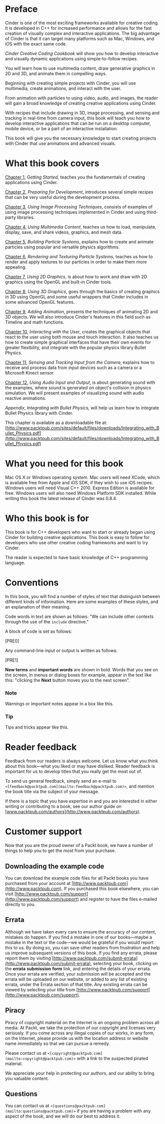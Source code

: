 # Preface

Cinder is one of the most exciting frameworks available for creative coding. It is developed in C++ for increased performance and allows for the fast creation of visually complex and interactive applications. The big advantage of Cinder is that it can target many platforms such as Mac, Windows, and iOS with the exact same code.

*Cinder Creative Coding Cookbook* will show you how to develop interactive and visually dynamic applications using simple-to-follow recipes.

You will learn how to use multimedia content, draw generative graphics in 2D and 3D, and animate them in compelling ways.

Beginning with creating simple projects with Cinder, you will use multimedia, create animations, and interact with the user.

From animation with particles to using video, audio, and images, the reader will gain a broad knowledge of creating creative applications using Cinder.

With recipes that include drawing in 3D, image processing, and sensing and tracking in real-time from camera input, this book will teach you how to develop interactive applications that can be run on a desktop computer, mobile device, or be a part of an interactive installation.

This book will give you the necessary knowledge to start creating projects with Cinder that use animations and advanced visuals.

# What this book covers

[Chapter 1](ch01.html "Chapter 1. Getting Started"), *Getting Started*, teaches you the fundamentals of creating applications using Cinder.

[Chapter 2](ch02.html "Chapter 2. Preparing for Development"), *Preparing for Development*, introduces several simple recipes that can be very useful during the development process.

[Chapter 3](ch03.html "Chapter 3. Using Image Processing Techniques"), *Using Image Processing Techniques*, consists of examples of using image processing techniques implemented in Cinder and using third-party libraries.

[Chapter 4](ch04.html "Chapter 4. Using Multimedia Content"), *Using Multimedia Content*, teaches us how to load, manipulate, display, save, and share videos, graphics, and mesh data.

[Chapter 5](ch05.html "Chapter 5. Building Particle Systems"), *Building Particle Systems*, explains how to create and animate particles using popular and versatile physics algorithms.

[Chapter 6](ch06.html "Chapter 6. Rendering and Texturing Particle Systems"), *Rendering and Texturing Particle Systems*, teaches us how to render and apply textures to our particles in order to make them more appealing.

[Chapter 7](ch07.html "Chapter 7. Using 2D Graphics"), *Using 2D Graphics*, is about how to work and draw with 2D graphics using the OpenGL and built-in Cinder tools.

[Chapter 8](ch08.html "Chapter 8. Using 3D Graphics"), *Using 3D Graphics*, goes through the basics of creating graphics in 3D using OpenGL and some useful wrappers that Cinder includes in some advanced OpenGL features.

[Chapter 9](ch09.html "Chapter 9. Adding Animation"), *Adding Animation*, presents the techniques of animating 2D and 3D objects. We will also introduce Cinder's features in this field such as Timeline and math functions.

[Chapter 10](ch10.html "Chapter 10. Interacting with the User"), *Interacting with the User*, creates the graphical objects that react to the user using both mouse and touch interaction. It also teaches us how to create simple graphical interfaces that have their own events for greater flexibility, and integrate with the popular physics library Bullet Physics.

[Chapter 11](ch11.html "Chapter 11. Sensing and Tracking Input from the Camera"), *Sensing and Tracking Input from the Camera*, explains how to receive and process data from input devices such as a camera or a Microsoft Kinect sensor.

[Chapter 12](ch12.html "Chapter 12. Using Audio Input and Output"), *Using Audio Input and Output*, is about generating sound with the examples, where sound is generated on object's collision in physics simulation. We will present examples of visualizing sound with audio reactive animations.

*Appendix*, *Integrating with Bullet Physics,* will help us learn how to integrate Bullet Physics library with Cinder.

This chapter is available as a downloadable file at: [http://www.packtpub.com/sites/default/files/downloads/Integrating_with_Bullet_Physics.pdf](http://www.packtpub.com/sites/default/files/downloads/Integrating_with_Bullet_Physics.pdf)

# What you need for this book

Mac OS X or Windows operating system. Mac users will need XCode, which is available free from Apple and iOS SDK, if they wish to use iOS recipes. Windows users will need Visual C++ 2010\. Express Edition is available for free. Windows users will also need Windows Platform SDK installed. While writing this book the latest release of Cinder was 0.8.4.

# Who this book is for

This book is for C++ developers who want to start or already began using Cinder for building creative applications. This book is easy to follow for developers who use other creative coding frameworks and want to try Cinder.

The reader is expected to have basic knowledge of C++ programming language.

# Conventions

In this book, you will find a number of styles of text that distinguish between different kinds of information. Here are some examples of these styles, and an explanation of their meaning.

Code words in text are shown as follows: "We can include other contexts through the use of the `include` directive."

A block of code is set as follows:

[PRE0]

Any command-line input or output is written as follows:

[PRE1]

**New terms** and **important words** are shown in bold. Words that you see on the screen, in menus or dialog boxes for example, appear in the text like this: "clicking the **Next** button moves you to the next screen".

### Note

Warnings or important notes appear in a box like this.

### Tip

Tips and tricks appear like this.

# Reader feedback

Feedback from our readers is always welcome. Let us know what you think about this book—what you liked or may have disliked. Reader feedback is important for us to develop titles that you really get the most out of.

To send us general feedback, simply send an e-mail to `<[feedback@packtpub.com](mailto:feedback@packtpub.com)>`, and mention the book title via the subject of your message.

If there is a topic that you have expertise in and you are interested in either writing or contributing to a book, see our author guide on [www.packtpub.com/authors](http://www.packtpub.com/authors).

# Customer support

Now that you are the proud owner of a Packt book, we have a number of things to help you to get the most from your purchase.

## Downloading the example code

You can download the example code files for all Packt books you have purchased from your account at [http://www.packtpub.com](http://www.packtpub.com). If you purchased this book elsewhere, you can visit [http://www.packtpub.com/support](http://www.packtpub.com/support) and register to have the files e-mailed directly to you.

## Errata

Although we have taken every care to ensure the accuracy of our content, mistakes do happen. If you find a mistake in one of our books—maybe a mistake in the text or the code—we would be grateful if you would report this to us. By doing so, you can save other readers from frustration and help us improve subsequent versions of this book. If you find any errata, please report them by visiting [http://www.packtpub.com/submit-errata](http://www.packtpub.com/submit-errata), selecting your book, clicking on the **errata** **submission** **form** link, and entering the details of your errata. Once your errata are verified, your submission will be accepted and the errata will be uploaded on our website, or added to any list of existing errata, under the Errata section of that title. Any existing errata can be viewed by selecting your title from [http://www.packtpub.com/support](http://www.packtpub.com/support).

## Piracy

Piracy of copyright material on the Internet is an ongoing problem across all media. At Packt, we take the protection of our copyright and licenses very seriously. If you come across any illegal copies of our works, in any form, on the Internet, please provide us with the location address or website name immediately so that we can pursue a remedy.

Please contact us at `<[copyright@packtpub.com](mailto:copyright@packtpub.com)>` with a link to the suspected pirated material.

We appreciate your help in protecting our authors, and our ability to bring you valuable content.

## Questions

You can contact us at `<[questions@packtpub.com](mailto:questions@packtpub.com)>` if you are having a problem with any aspect of the book, and we will do our best to address it.